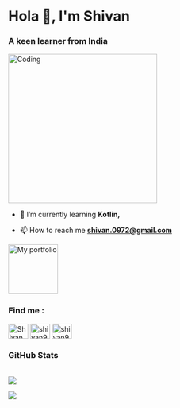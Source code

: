 <h1 align="left">Hola 👋, I'm Shivan</h1>
<h3 align="left">A keen learner from India</h3>

<img align="center" alt="Coding" width="300" src="https://miro.medium.com/max/1272/1*ZSVmWGcc1weENb0ShawWxw.gif">

- 🌱 I’m currently learning **Kotlin,**

- 📫 How to reach me **shivan.0972@gmail.com**

<a href="https://shivansingh.in" target="blank"><img align="center" src="https://user-images.githubusercontent.com/58323485/173990824-21295eba-86c2-4752-8f3f-af891ac56693.png" alt="My portfolio" height="100" width="100" /></a>
<h3 align="left">Find me :</h3>
<p align="left">
<a href="https://www.linkedin.com/in/shivan-singh/" target="blank"><img align="center" src="https://raw.githubusercontent.com/rahuldkjain/github-profile-readme-generator/master/src/images/icons/Social/linked-in-alt.svg" alt="Shivan Singh" height="30" width="40" /></a>
<a href="https://www.codechef.com/users/shivan999" target="blank"><img align="center" src="https://cdn.jsdelivr.net/npm/simple-icons@3.1.0/icons/codechef.svg" alt="shivan999" height="30" width="40" /></a>
<a href="https://codeforces.com/profile/shivan999" target="blank"><img align="center" src="https://raw.githubusercontent.com/rahuldkjain/github-profile-readme-generator/master/src/images/icons/Social/codeforces.svg" alt="shivan999" height="30" width="40" /></a>
</p>

<p align="left">
  <h3>GitHub Stats</h3><br>
  <img src="https://github-profile-trophy.vercel.app/?username=kingsman44" />
</p>

![](https://hit.yhype.me/github/profile?user_id=58323485)
